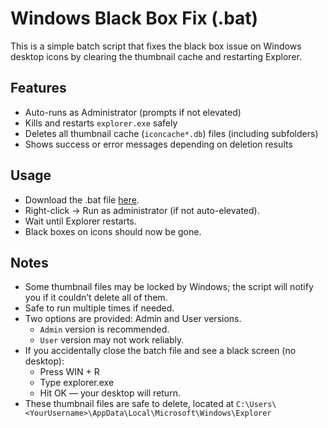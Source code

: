 # Windows Black Box Fix (.bat)

This is a simple batch script that fixes the black box issue on Windows desktop icons by clearing the thumbnail cache and restarting Explorer.

## Features
- Auto-runs as Administrator (prompts if not elevated)  
- Kills and restarts `explorer.exe` safely  
- Deletes all thumbnail cache (`iconcache*.db`) files (including subfolders)
- Shows success or error messages depending on deletion results  

## Usage
- Download the .bat file [here](https://github.com/CreeperGuy0842/BlackBoxFix-Batch/releases).
- Right-click → Run as administrator (if not auto-elevated).
- Wait until Explorer restarts.
- Black boxes on icons should now be gone.

##  Notes
- Some thumbnail files may be locked by Windows; the script will notify you if it couldn’t delete all of them.  
- Safe to run multiple times if needed.
- Two options are provided: Admin and User versions.
  - `Admin` version is recommended.
  - `User` version may not work reliably.
- If you accidentally close the batch file and see a black screen (no desktop):
  - Press WIN + R
  - Type explorer.exe
  - Hit OK — your desktop will return.
- These thumbnail files are safe to delete, located at
`C:\Users\<YourUsername>\AppData\Local\Microsoft\Windows\Explorer`
